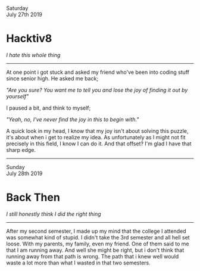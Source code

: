 <html>
<head>
    <link href="style.css" type="text/css" rel="stylesheet">
    <title>Entry 1</title>
</head>

<body>
    <div class="postContainer">
        <div class="Title-Container">
            <div class="Date">
                Saturday<br>July 27th 2019
            </div>
            <div class="Title">
                <h1>Hacktiv8</h1>
                <i>I hate this whole thing</i>
            </div>
            <div class="Image">
            </div>
        </div>
            <hr>
        <div class="content">
            <p>At one point i got stuck and asked my friend who've been into coding stuff since senior high.
            He asked me back;</p>
            <p><i class="quote">"Are you sure? You want me to tell you and lose the joy of finding it out by yourself"</i></p>
            <p>I paused a bit, and think to myself;</p>
            <p><i class="quote">"Yeah, no, I've never find the joy in this to begin with."</i></p>
            <p>A quick look in my head, I know that my joy isn't about solving this puzzle, it's about when i get to realize my idea.
            As unfortunately as I might not fit precisely in this field, I know I can do it. And that offset? I'm glad I have that sharp edge.</p>
            <hr>
        </div>
        <div class="Title-Container">
            <div class="Date">
                Sunday<br>July 28th 2019
            </div>
            <div class="Title">
                <h1>Back Then</h1>
                <i>I still honestly think I did the right thing</i>
            </div>
            <div class="Image">
            </div>
        </div>
            <hr>
        <div class="content">
            <p>After my second semester, I made up my mind that the college I attended was somewhat kind of stupid. I didn't take the 3rd semester and all hell set loose. With my parents, my family, even my friend. One of them said to me that I am running away. And well she might be right, but i don't think that running away from that path is wrong. The path that i knew well would waste a lot more than what I wasted in that two semesters.</p>
        </div>
    </div>
</body>
</html>

